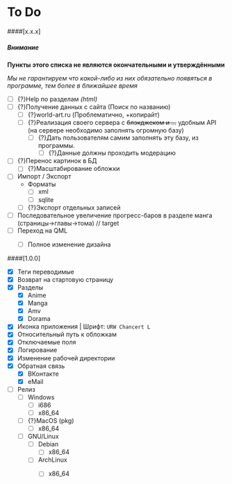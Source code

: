 # To Do

####[x.x.x]
##### Внимание
**Пункты этого списка не являются окончательными и утверждёнными**

*Мы не гарантируем что какой-либо из них обязательно появяться в программе, тем более в ближайшее время*
- [ ] {?}Help по разделам *(html)*
- [ ] {?}Получение данных с сайта (Поиск по названию)
  - [ ] {?}world-art.ru (Проблематично, +копирайт)
  - [ ] {?}Реализация своего сервера с ~~блэкджеком и ...~~ удобным API (на сервере необходимо заполнять огромную базу)
     - [ ] {?}Дать пользователям самим заполнять эту базу, из программы.
       - [ ] {?}Данные должны проходить модерацию
- [ ] {?}Перенос картинок в БД
  - [ ] {?}Масштабирование обложки
- [ ] Импорт / Экспорт 
  - Форматы
    - [ ] xml
    - [ ] sqlite
  - [ ] {?}Экспорт отдельных записей
- [ ] Последовательное увеличение прогресс-баров в разделе манга (страницы->главы->тома) // target
- [ ] Переход на QML
  - [ ] Полное изменение дизайна



####[1.0.0]
- [x] Теги переводимые
- [x] Возврат на стартовую страницу
- [x] Разделы
  - [x] Anime
  - [x] Manga
  - [x] Amv
  - [x] Dorama
- [x] Иконка приложения | Шрифт: `URW Chancert L`
- [x] Относительный путь к обложкам
- [x] Отключаемые поля
- [x] Логирование
- [x] Изменение рабочей директории
- [x] Обратная связь
  - [x] ВКонтакте
  - [x] eMail
- [ ] Релиз
  - [ ] Windows
    - [ ] i686
    - [ ] x86_64
  - [ ] {?}MacOS (pkg)
    - [ ] x86_64
  - [ ] GNU/Linux
    - [ ] Debian
      - [ ] x86_64
    - [ ] ArchLinux
      - [ ] x86_64

